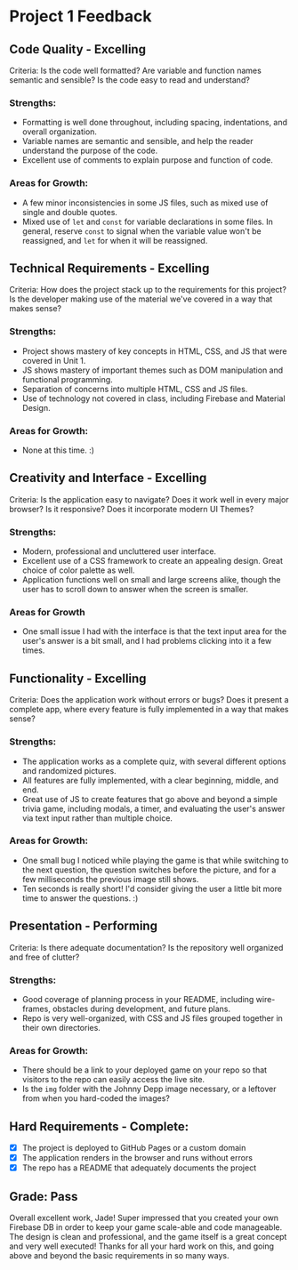 # Project 1 Feedback

## Code Quality - Excelling

Criteria: Is the code well formatted? Are variable and function names semantic and sensible? Is the code easy to read and understand?

### Strengths:

-   Formatting is well done throughout, including spacing, indentations, and overall organization.
-   Variable names are semantic and sensible, and help the reader understand the purpose of the code.
-   Excellent use of comments to explain purpose and function of code.

### Areas for Growth:

-   A few minor inconsistencies in some JS files, such as mixed use of single and double quotes.
-   Mixed use of `let` and `const` for variable declarations in some files. In general, reserve `const` to signal when the variable value won't be reassigned, and `let` for when it will be reassigned.

## Technical Requirements - Excelling

Criteria: How does the project stack up to the requirements for this project? Is the developer making use of the material we've covered in a way that makes sense?

### Strengths:

-   Project shows mastery of key concepts in HTML, CSS, and JS that were covered in Unit 1.
-   JS shows mastery of important themes such as DOM manipulation and functional programming.
-   Separation of concerns into multiple HTML, CSS and JS files.
-   Use of technology not covered in class, including Firebase and Material Design.

### Areas for Growth:

-   None at this time. :)

## Creativity and Interface - Excelling

Criteria: Is the application easy to navigate? Does it work well in every major browser? Is it responsive? Does it incorporate modern UI Themes?

### Strengths:

-   Modern, professional and uncluttered user interface.
-   Excellent use of a CSS framework to create an appealing design. Great choice of color palette as well.
-   Application functions well on small and large screens alike, though the user has to scroll down to answer when the screen is smaller.

### Areas for Growth

-   One small issue I had with the interface is that the text input area for the user's answer is a bit small, and I had problems clicking into it a few times.

## Functionality - Excelling

Criteria: Does the application work without errors or bugs? Does it present a complete app, where every feature is fully implemented in a way that makes sense?

### Strengths:

-   The application works as a complete quiz, with several different options and randomized pictures.
-   All features are fully implemented, with a clear beginning, middle, and end.
-   Great use of JS to create features that go above and beyond a simple trivia game, including modals, a timer, and evaluating the user's answer via text input rather than multiple choice.

### Areas for Growth:

-   One small bug I noticed while playing the game is that while switching to the next question, the question switches before the picture, and for a few milliseconds the previous image still shows. 
-   Ten seconds is really short! I'd consider giving the user a little bit more time to answer the questions. :)

## Presentation - Performing

Criteria: Is there adequate documentation? Is the repository well organized and free of clutter?

### Strengths:

-   Good coverage of planning process in your README, including wire-frames, obstacles during development, and future plans.
-   Repo is very well-organized, with CSS and JS files grouped together in their own directories.

### Areas for Growth:

-   There should be a link to your deployed game on your repo so that visitors to the repo can easily access the live site.
-   Is the `img` folder with the Johnny Depp image necessary, or a leftover from when you hard-coded the images?

## Hard Requirements - Complete:

-   [x] The project is deployed to GitHub Pages or a custom domain
-   [x] The application renders in the browser and runs without errors
-   [x] The repo has a README that adequately documents the project

## Grade: Pass

Overall excellent work, Jade! Super impressed that you created your own Firebase DB in order to keep your game scale-able and code manageable. The design is clean and professional, and the game itself is a great concept and very well executed! Thanks for all your hard work on this, and going above and beyond the basic requirements in so many ways.
